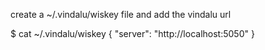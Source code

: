 create a ~/.vindalu/wiskey file and add the vindalu url


$ cat ~/.vindalu/wiskey
{
  "server": "http://localhost:5050"
}
